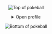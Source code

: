 
<div align="center">
  
![Top of pokeball](https://user-images.githubusercontent.com/44261381/209363264-ac854d3c-2cc2-44c4-928e-8a08d1013f46.png)

<details>
<summary>Open profile</summary>

<br>
  <div>
    <img align="center" src="https://i.postimg.cc/qMnfkCdL/thumbnail-Photoroom-20241121-161654.png" alt="Thumbnail">
 </div>
<details>
<summary>About me</summary>

<p align = "center">
  
  
</p>

<h1 align="center">Hi 👋, I'm Marina</h1>
<h3 align="center">Passionate IT Student | Exploring the Boundless World of Technology</h3>

<table align="center">
<tr border="none">
<td width="50%" align="left">

<div align="center">

<div align="left">
  
- 🌱 I’m currently learning **ML with Python**

- 🧑‍🎓 I’m a postgraduate at **UNAM**

- 📫 How to reach me **mar.riv.sci@outlook.com**
  
- ⚡ Fun fact **Meet MAni the Dog**

</td>

</td>
<td width="50%" align="center">

  <img align="center" alt="Coding" width="450" src="https://repository-images.githubusercontent.com/588181932/e36ec678-7984-4cdd-8e4c-a3932772ff8e">

  
  </td>
</tr>
</table>

<h3 align="center">Connect with me:</h3>
<p align="center">
<a href="https://www.linkedin.com/in/galia-marina-adame-rivas-a83536231/" target="blank"><img align="center" src="https://github.com/tandpfun/skill-icons/blob/main/icons/LinkedIn.svg" alt="kaveendinethma" height="50" width="50" /></a>
</p>

**Languages and Tools:**

<p>
  
  <code><img width="15%" src="https://www.vectorlogo.zone/logos/python/python-ar21.svg"></code>
  <code><img width="15%" src="https://www.vectorlogo.zone/logos/jupyter/jupyter-ar21.svg"></code>
  <br />

</p>

  </td>
  </tr>
</table>
</details>

</details>

![Bottom of pokeball](https://user-images.githubusercontent.com/44261381/209363271-905d2a5e-8a18-44c0-a450-45dddd4d5036.png)

</div>

